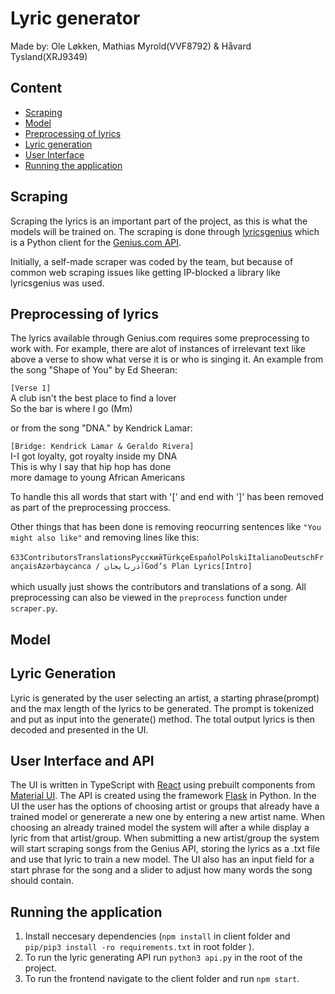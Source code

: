 # Lyric generator

Made by: Ole Løkken, Mathias Myrold(VVF8792) & Håvard Tysland(XRJ9349)

## Content

- [Scraping](#scraping)
- [Model](#model)
- [Preprocessing of lyrics](#preprocessing-of-lyrics)
- [Lyric generation](#lyric-generation)
- [User Interface](#user-interface-and-API)
- [Running the application](#running-the-application)

## Scraping

Scraping the lyrics is an important part of the project, as this is what the models will be trained on. The scraping is done through [lyricsgenius](https://lyricsgenius.readthedocs.io/en/master/) which is a Python client for the [Genius.com API](https://docs.genius.com/).

Initially, a self-made scraper was coded by the team, but because of common web scraping issues like getting IP-blocked a library like lyricsgenius was used.

## Preprocessing of lyrics

The lyrics available through Genius.com requires some preprocessing to work with. For example, there are alot of instances of irrelevant text like above a verse to show what verse it is or who is singing it. An example from the song "Shape of You" by Ed Sheeran:

`[Verse 1]`<br>
A club isn't the best place to find a lover<br>
So the bar is where I go (Mm)<br>

or from the song "DNA." by Kendrick Lamar:

`[Bridge: Kendrick Lamar & Geraldo Rivera]`<br>
I-I got loyalty, got royalty inside my DNA<br>
This is why I say that hip hop has done<br>
more damage to young African Americans<br>

To handle this all words that start with '[' and end with ']' has been removed as part of the preprocessing proccess.

Other things that has been done is removing reocurring sentences like `"You might also like"` and removing lines like this: <br><br>
`633ContributorsTranslationsРусскийTürkçeEspañolPolskiItalianoDeutschFrançaisAzərbaycanca / آذربايجانGod’s Plan Lyrics[Intro]`<br><br>
which usually just shows the contributors and translations of a song. All preprocessing can also be viewed in the `preprocess` function under `scraper.py`.

## Model

## Lyric Generation

Lyric is generated by the user selecting an artist, a starting phrase(prompt) and the max length of the lyrics to be generated. The prompt is tokenized and put as input into the generate() method. The total output lyrics is then decoded and presented in the UI.

## User Interface and API

The UI is written in TypeScript with [React](https://react.dev/) using prebuilt components from [Material UI](https://mui.com/). The API is created using the framework [Flask](https://flask.palletsprojects.com/en/2.3.x/) in Python. In the UI the user has the options of choosing artist or groups that already have a trained model or genererate a new one by entering a new artist name. When choosing an already trained model the system will after a while display a lyric from that artist/group. When submitting a new artist/group the system will start scraping songs from the Genius API, storing the lyrics as a .txt file and use that lyric to train a new model. The UI also has an input field for a start phrase for the song and a slider to adjust how many words the song should contain.

## Running the application

1. Install neccesary dependencies (`npm install` in client folder and `pip/pip3 install -ro requirements.txt` in root folder ).
2. To run the lyric generating API run `python3 api.py` in the root of the project.
3. To run the frontend navigate to the client folder and run `npm start`.
